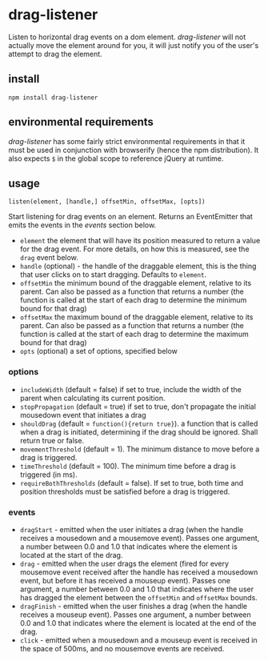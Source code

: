# drag-listener

Listen to horizontal drag events on a dom element. *drag-listener* will not 
actually move the element around for you, it will just notify you of the user's 
attempt to drag the element.

## install

```
npm install drag-listener
```

## environmental requirements

*drag-listener* has some fairly strict environmental requirements in that it
must be used in conjunction with browserify (hence the npm distribution). It
also expects `$` in the global scope to reference jQuery at runtime.

## usage

`listen(element, [handle,] offsetMin, offsetMax, [opts])`

Start listening for drag events on an element. Returns an EventEmitter that 
emits the events in the *events* section below.

* `element` the element that will have its position measured to return a value
  for the drag event. For more details, on how this is measured, see the `drag`
  event below.
* `handle` (optional) - the handle of the draggable element, this is the thing
  that user clicks on to start dragging. Defaults to `element`.
* `offsetMin` the minimum bound of the draggable element, relative to its parent.
  Can also be passed as a function that returns a number (the function is called
  at the start of each drag to determine the minimum bound for that drag)
* `offsetMax` the maximum bound of the draggable element, relative to its parent.
  Can also be passed as a function that returns a number (the function is called
  at the start of each drag to determine the maximum bound for that drag)
* `opts` (optional) a set of options, specified below

### options

* `includeWidth` (default = false) if set to true, include the width of the 
  parent when calculating its current position.
* `stopPropagation` (default = true) if set to true, don't propagate the initial
  mousedown event that initiates a drag
* `shouldDrag` (default = `function(){return true}`). a function that is called
  when a drag is initiated, determining if the drag should be ignored. Shall
  return true or false.
* `movementThreshold` (default = 1). The minimum distance to move before a drag
  is triggered.
* `timeThreshold` (default = 100). The minimum time before a drag is triggered
  (in ms).
* `requireBothThresholds` (default = false). If set to true, both time and
  position thresholds must be satisfied before a drag is triggered.

### events

* `dragStart` - emitted when the user initiates a drag (when the handle receives
  a mousedown and a mousemove event). Passes one argument, a number between 0.0
  and 1.0 that indicates where the element is located at the start of the drag.
* `drag` - emitted when the user drags the element (fired for every mousemove 
  event received after the handle has received a mousedown event, but before it 
  has received a mouseup event). Passes one argument, a number between 0.0 and
  1.0 that indicates where the user has dragged the element between the 
  `offsetMin` and `offsetMax` bounds.
* `dragFinish` - emitted when the user finishes a drag (when the handle receives
  a mouseup event). Passes one argument, a number between 0.0 and 1.0 that 
  indicates where the element is located at the end of the drag.
* `click` - emitted when a mousedown and a mouseup event is received in the space
  of 500ms, and no mousemove events are received.
